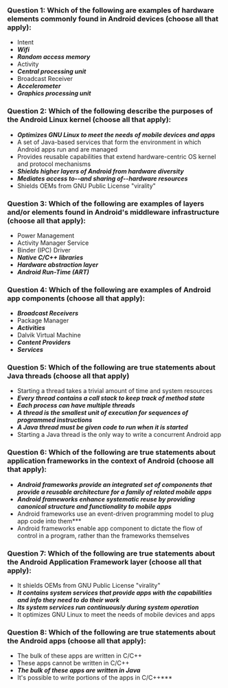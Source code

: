 ### Question 1: Which of the following are examples of hardware elements commonly found in Android devices (choose all that apply):

* Intent
* ***Wifi***
* ***Random access memory***
* Activity
* ***Central processing unit***
* Broadcast Receiver
* ***Accelerometer***
* ***Graphics processing unit***

### Question 2: Which of the following describe the purposes of the Android Linux kernel (choose all that apply):
* ***Optimizes GNU Linux to meet the needs of mobile devices and apps***
* A set of Java-based services that form the environment in which Android apps run and are managed
* Provides reusable capabilities that extend hardware-centric OS kernel and protocol mechanisms
* ***Shields higher layers of Android from hardware diversity***
* ***Mediates access to--and sharing of--hardware resources***
* Shields OEMs from GNU Public License "virality"

### Question 3: Which of the following are examples of layers and/or elements found in Android's middleware infrastructure (choose all that apply):
* Power Management
* Activity Manager Service
* Binder (IPC) Driver
* ***Native C/C++ libraries***
* ***Hardware abstraction layer***
* ***Android Run-Time (ART)***

### Question 4: Which of the following are examples of Android app components (choose all that apply):
* ***Broadcast Receivers***
* Package Manager
* ***Activities***
* Dalvik Virtual Machine
* ***Content Providers***
* ***Services***

### Question 5: Which of the following are true statements about Java threads (choose all that apply)
* Starting a thread takes a trivial amount of time and system resources
* ***Every thread contains a call stack to keep track of method state***
* ***Each process can have multiple threads***
* ***A thread is the smallest unit of execution for sequences of programmed instructions***
* ***A Java thread must be given code to run when it is started***
* Starting a Java thread is the only way to write a concurrent Android app

### Question 6: Which of the following are true statements about application frameworks in the context of Android (choose all that apply):
* ***Android frameworks provide an integrated set of components that provide a reusable architecture for a family of related mobile apps***
* ***Android frameworks enhance systematic reuse by providing canonical structure and functionality to mobile apps***
* Android frameworks use an event-driven programming model to plug app code into them***
* Android frameworks enable app component to dictate the flow of control in a program, rather than the frameworks themselves

### Question 7: Which of the following are true statements about the Android Application Framework layer (choose all that apply):
* It shields OEMs from GNU Public License "virality"
* ***It contains system services that provide apps with the capabilities and info they need to do their work***
* ***Its system services run continuously during system operation***
* It optimizes GNU Linux to meet the needs of mobile devices and apps

### Question 8: Which of the following are true statements about the Android apps (choose all that apply):
* The bulk of these apps are written in C/C++
* These apps cannot be written in C/C++
* ***The bulk of these apps are written in Java***
* It's possible to write portions of the apps in C/C++***
